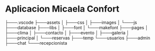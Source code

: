 # Aplicacion Micaela Confort


├───.vscode
├───assets
│   ├───css
│   ├───images
│   └───js
├───database
├───libs
│   ├───font
│   └───makefont
├───pages
│   ├───clima
│   ├───contacto
│   ├───evento
│   ├───galeria
│   ├───principal
│   └───reservas
├───temp
└───usuarios
    ├───admin
    ├───chat
    └───recepcionista

